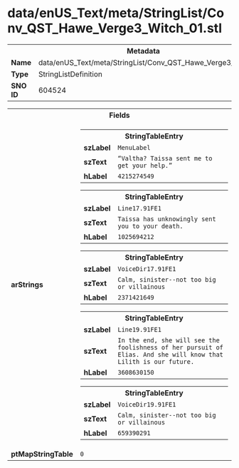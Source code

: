 <h1>data/enUS_Text/meta/StringList/Conv_QST_Hawe_Verge3_Witch_01.stl</h1><table><tr><th colspan="100%">Metadata</th></tr><tr><td><b>Name</b></td><td>data/enUS_Text/meta/StringList/Conv_QST_Hawe_Verge3_Witch_01.stl</td></tr><tr><td><b>Type</b></td><td>StringListDefinition</td></tr><tr><td><b>SNO ID</b></td><td>604524</td></tr></table>

<table><tr><th colspan="100%">Fields</th></tr><tr><td><b>arStrings</b></td><td><table><tr><th colspan="100%">StringTableEntry</th></tr><tr><td><b>szLabel</b></td><td><code>MenuLabel</code></td></tr><tr><td><b>szText</b></td><td><code>“Valtha? Taissa sent me to get your help.” </code></td></tr><tr><td><b>hLabel</b></td><td><code>4215274549</code></td></tr></table>


<table><tr><th colspan="100%">StringTableEntry</th></tr><tr><td><b>szLabel</b></td><td><code>Line17.91FE1</code></td></tr><tr><td><b>szText</b></td><td><code>Taissa has unknowingly sent you to your death.</code></td></tr><tr><td><b>hLabel</b></td><td><code>1025694212</code></td></tr></table>


<table><tr><th colspan="100%">StringTableEntry</th></tr><tr><td><b>szLabel</b></td><td><code>VoiceDir17.91FE1</code></td></tr><tr><td><b>szText</b></td><td><code>Calm, sinister--not too big or villainous</code></td></tr><tr><td><b>hLabel</b></td><td><code>2371421649</code></td></tr></table>


<table><tr><th colspan="100%">StringTableEntry</th></tr><tr><td><b>szLabel</b></td><td><code>Line19.91FE1</code></td></tr><tr><td><b>szText</b></td><td><code>In the end, she will see the foolishness of her pursuit of Elias. And she will know that Lilith is our future.</code></td></tr><tr><td><b>hLabel</b></td><td><code>3608630150</code></td></tr></table>


<table><tr><th colspan="100%">StringTableEntry</th></tr><tr><td><b>szLabel</b></td><td><code>VoiceDir19.91FE1</code></td></tr><tr><td><b>szText</b></td><td><code>Calm, sinister--not too big or villainous</code></td></tr><tr><td><b>hLabel</b></td><td><code>659390291</code></td></tr></table>


</td></tr><tr><td><b>ptMapStringTable</b></td><td><code>0</code></td></tr></table>

